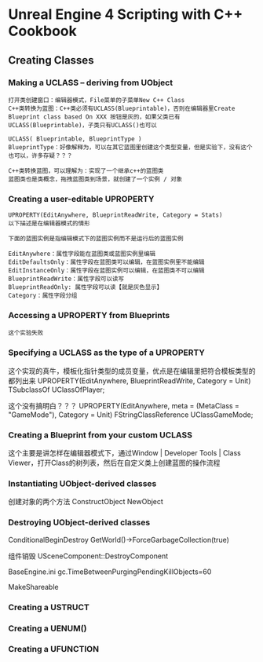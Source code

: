 # Unreal Engine 4 Scripting with C++ Cookbook

## Creating Classes

### Making a UCLASS – deriving from UObject

```
打开类创建窗口：编辑器模式，File菜单的子菜单New C++ Class
C++类转换为蓝图：C++类必须有UCLASS(Blueprintable)，否则在编辑器里Create Blueprint class based On XXX 按钮是灰的，如果父类已有UCLASS(Blueprintable)，子类只有UCLASS()也可以

UCLASS( Blueprintable, BlueprintType )
BlueprintType：好像解释为，可以在其它蓝图里创建这个类型变量，但是实验下，没有这个也可以，许多存疑？？？

C++类转换蓝图，可以理解为：实现了一个继承c++的蓝图类
蓝图类也是类概念，拖拽蓝图类到场景，就创建了一个实例 / 对象
```

### Creating a user-editable UPROPERTY

```
UPROPERTY(EditAnywhere, BlueprintReadWrite, Category = Stats)
以下描述是在编辑器模式的情形

下面的蓝图实例是指编辑模式下的蓝图实例而不是运行后的蓝图实例

EditAnywhere：属性字段能在蓝图类或蓝图实例里编辑
EditDefaultsOnly：属性字段在蓝图类可以编辑，在蓝图实例里不能编辑
EditInstanceOnly：属性字段在蓝图实例可以编辑，在蓝图类不可以编辑
BlueprintReadWrite：属性字段可以读写
BlueprintReadOnly: 属性字段可以读【就是灰色显示】
Category：属性字段分组
```

### Accessing a UPROPERTY from Blueprints
```
这个实验失败
```

### Specifying a UCLASS as the type of a UPROPERTY
这个实现的真牛，模板化指针类型的成员变量，优点是在编辑里把符合模板类型的都列出来
UPROPERTY(EditAnywhere, BlueprintReadWrite, Category = Unit)
TSubclassOf<UObject> UClassOfPlayer;

这个没有搞明白？？？
UPROPERTY(EditAnywhere, meta = (MetaClass = "GameMode"), Category = Unit)
FStringClassReference UClassGameMode;

### Creating a Blueprint from your custom UCLASS
这个主要是讲怎样在编辑器模式下，通过Window | Developer Tools | Class Viewer，打开Class的树列表，然后在自定义类上创建蓝图的操作流程

### Instantiating UObject-derived classes
创建对象的两个方法
ConstructObject
NewObject

### Destroying UObject-derived classes
ConditionalBeginDestroy
GetWorld()->ForceGarbageCollection(true)

组件销毁
USceneComponent::DestroyComponent

BaseEngine.ini 
gc.TimeBetweenPurgingPendingKillObjects=60

MakeShareable
### Creating a USTRUCT

### Creating a UENUM()

### Creating a UFUNCTION
